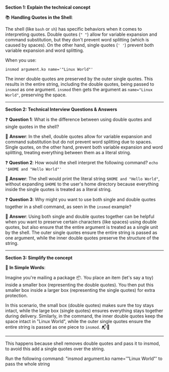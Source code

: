 **Section 1: Explain the technical concept**

📚 **Handling Quotes in the Shell**:

The shell (like `bash` or `sh`) has specific behaviors when it comes to interpreting quotes. Double quotes (`" "`) allow for variable expansion and command substitution, but they don't prevent word splitting (which is caused by spaces). On the other hand, single quotes (`' '`) prevent both variable expansion and word splitting.

When you use:
```
insmod argument.ko name='"Linux World"'
```
The inner double quotes are preserved by the outer single quotes. This results in the entire string, including the double quotes, being passed to `insmod` as one argument. `insmod` then gets the argument as `name="Linux World"`, preserving the space.

---

**Section 2: Technical Interview Questions & Answers**

❓ **Question 1**: What is the difference between using double quotes and single quotes in the shell?

📝 **Answer**: In the shell, double quotes allow for variable expansion and command substitution but do not prevent word splitting due to spaces. Single quotes, on the other hand, prevent both variable expansion and word splitting, treating everything between them as a literal string.

❓ **Question 2**: How would the shell interpret the following command? `echo '$HOME and "Hello World"'`

📝 **Answer**: The shell would print the literal string `$HOME and "Hello World"`, without expanding `$HOME` to the user's home directory because everything inside the single quotes is treated as a literal string.

❓ **Question 3**: Why might you want to use both single and double quotes together in a shell command, as seen in the `insmod` example?

📝 **Answer**: Using both single and double quotes together can be helpful when you want to preserve certain characters (like spaces) using double quotes, but also ensure that the entire argument is treated as a single unit by the shell. The outer single quotes ensure the entire string is passed as one argument, while the inner double quotes preserve the structure of the string.

---

**Section 3: Simplify the concept**

🌟 **In Simple Words**:

Imagine you're mailing a package 📦. You place an item (let's say a toy) inside a smaller box (representing the double quotes). You then put this smaller box inside a larger box (representing the single quotes) for extra protection.

In this scenario, the small box (double quotes) makes sure the toy stays intact, while the large box (single quotes) ensures everything stays together during delivery. Similarly, in the command, the inner double quotes keep the space intact in "Linux World", while the outer single quotes ensure the entire string is passed as one piece to `insmod`. 📬🎁

-----

This happens because shell removes double quotes and pass it to insmod, to avoid this add a single quotes over the string.

Run the following command: "insmod argument.ko name='"Linux World"' to pass the whole string

